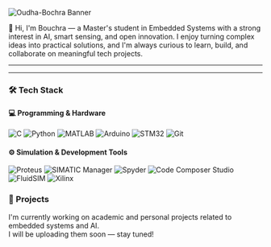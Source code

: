 ![Oudha-Bochra Banner](https://raw.githubusercontent.com/matyo91/github-profile-readme-generator/main/images/banner.png)


👋 Hi, I'm Bouchra — a Master's student in Embedded Systems with a strong interest in AI, smart sensing, and open innovation. I enjoy turning complex ideas into practical solutions, and I'm always curious to learn, build, and collaborate on meaningful tech projects.

---
---

### 🛠️ Tech Stack

#### 💻 Programming & Hardware

![C](https://img.shields.io/badge/C-blue?style=flat&logo=c)
![Python](https://img.shields.io/badge/Python-yellow?style=flat&logo=python)
![MATLAB](https://img.shields.io/badge/MATLAB-orange?style=flat&logo=mathworks)
![Arduino](https://img.shields.io/badge/Arduino-00979D?style=flat&logo=arduino)
![STM32](https://img.shields.io/badge/STM32-03234B?style=flat&logo=arm)
![Git](https://img.shields.io/badge/Git-F05032?style=flat&logo=git)

#### ⚙️ Simulation & Development Tools

![Proteus](https://img.shields.io/badge/Proteus-2E86C1?style=flat&logo=visualstudio&logoColor=white)
![SIMATIC Manager](https://img.shields.io/badge/SIMATIC_Manager_(Step7)-117A65?style=flat&logo=siemens&logoColor=white)
![Spyder](https://img.shields.io/badge/Spyder_IDE-B53471?style=flat&logo=python&logoColor=white)
![Code Composer Studio](https://img.shields.io/badge/Code_Composer_Studio-5D6D7E?style=flat&logo=texasinstruments&logoColor=white)
![FluidSIM](https://img.shields.io/badge/FluidSIM-B03A2E?style=flat&logo=bosch&logoColor=white)
![Xilinx](https://img.shields.io/badge/Xilinx-8E44AD?style=flat&logo=xilinx&logoColor=white)


### 🚀 Projects

I'm currently working on academic and personal projects related to embedded systems and AI.  
I will be uploading them soon — stay tuned!
